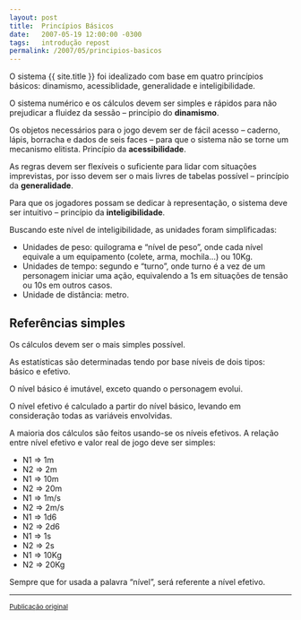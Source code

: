 ```yaml
---
layout: post
title:  Princípios Básicos
date:   2007-05-19 12:00:00 -0300
tags:   introdução repost
permalink: /2007/05/principios-basicos
---
```


O sistema {{ site.title }} foi idealizado com base em quatro princípios básicos:
dinamismo, acessiblidade, generalidade e inteligibilidade.

O sistema numérico e os cálculos devem ser simples e rápidos para não prejudicar
a fluidez da sessão – princípio do **dinamismo**.

Os objetos necessários para o jogo devem ser de fácil acesso – caderno, lápis,
borracha e dados de seis faces – para que o sistema não se torne um mecanismo
elitista. Princípio da **acessibilidade**.

As regras devem ser flexíveis o suficiente para lidar com situações imprevistas,
por isso devem ser o mais livres de tabelas possível – princípio da
**generalidade**.

Para que os jogadores possam se dedicar à representação, o sistema deve ser
intuitivo – princípio da **inteligibilidade**.

Buscando este nível de inteligibilidade, as unidades foram simplificadas:

- Unidades de peso: quilograma e “nível de peso”, onde cada nível equivale a um
  equipamento (colete, arma, mochila…) ou 10Kg.
- Unidades de tempo: segundo e “turno”, onde turno é a vez de um personagem
  iniciar uma ação, equivalendo a 1s em situações de tensão ou 10s em outros
  casos.
- Unidade de distância: metro.

## Referências simples

Os cálculos devem ser o mais simples possível.

As estatísticas são determinadas tendo por base níveis de dois tipos: básico e
efetivo.

O nível básico é imutável, exceto quando o personagem evolui.

O nível efetivo é calculado a partir do nível básico, levando em consideração
todas as variáveis envolvidas.

A maioria dos cálculos são feitos usando-se os níveis efetivos. A relação entre
nível efetivo e valor real de jogo deve ser simples:

- N1 ⇒ 1m
- N2 ⇒ 2m
- N1 ⇒ 10m
- N2 ⇒ 20m
- N1 ⇒ 1m/s
- N2 ⇒ 2m/s
- N1 ⇒ 1d6
- N2 ⇒ 2d6
- N1 ⇒ 1s
- N2 ⇒ 2s
- N1 ⇒ 10Kg
- N2 ⇒ 20Kg

Sempre que for usada a palavra “nível”, será referente a nível efetivo.

--------------------------------------------------------------------------------

<div class="text-right">
  <small>
    <a href="http://khondaj.blogspot.com/2007/05/princpios-bsicos.html">
      Publicação original
    </a>
  </small>
</div>
